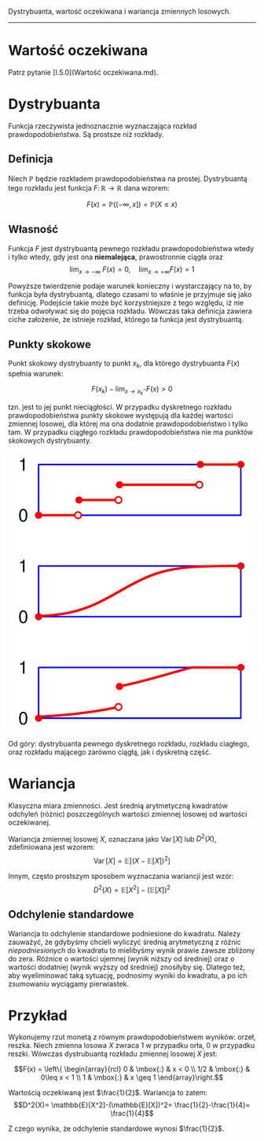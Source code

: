 Dystrybuanta, wartość oczekiwana i wariancja zmiennych losowych.

---

# Wartość oczekiwana
Patrz pytanie [I.5.0](Wartość oczekiwana.md).

# Dystrybuanta
Funkcja rzeczywista jednoznacznie wyznaczająca rozkład prawdopodobieństwa. Są prostsze niż rozkłady.
## Definicja

Niech $\mathbb{P}$ będzie rozkładem prawdopodobieństwa na prostej. Dystrybuantą tego rozkładu jest funkcja $F \colon\mathbb R \to \mathbb R$ dana wzorem:

$$F(x)=\mathbb{P}((-\infty, x]) = \mathbb{P}(X \leqslant x)$$

## Własność
Funkcja $F$ jest dystrybuantą pewnego rozkładu prawdopodobieństwa wtedy i tylko wtedy, gdy jest ona **niemalejąca**, prawostronnie ciągła oraz $$\lim_{x\to -\infty }~F(x)=0, \quad \lim_{x\to +\infty}F(x)=1$$

Powyższe twierdzenie podaje warunek konieczny i wystarczający na to, by funkcja była dystrybuantą, dlatego czasami to właśnie je przyjmuje się jako definicję. Podejście takie może być korzystniejsze z tego względu, iż nie trzeba odwoływać się do pojęcia rozkładu. Wówczas taka definicja zawiera ciche założenie, że istnieje rozkład, którego ta funkcja jest dystrybuantą.

## Punkty skokowe
Punkt skokowy dystrybuanty to punkt $x_k$, dla którego dystrybuanta $F(x)$ spełnia warunek:

$$F(x_k) - \lim_{x \rightarrow x_{k}^{-}}{F(x)} > 0$$

tzn. jest to jej punkt nieciągłości. W przypadku dyskretnego rozkładu prawdopodobieństwa punkty skokowe występują dla każdej wartości zmiennej losowej, dla której ma ona dodatnie prawdopodobieństwo i tylko tam. W przypadku ciągłego rozkładu prawdopodobieństwa nie ma punktów skokowych dystrybuanty.

![](../../resources/I.5.3-Dystrybuanta.png)

Od góry: dystrybuanta pewnego dyskretnego rozkładu, rozkładu ciagłego, oraz rozkładu mającego zarówno ciągłą, jak i dyskretną część.

# Wariancja
Klasyczna miara zmienności. Jest średnią arytmetyczną kwadratów odchyleń (różnic) poszczególnych wartości zmiennej losowej od wartości oczekiwanej.

Wariancja zmiennej losowej $X$, oznaczana jako $\operatorname{Var}[X]$ lub $D^2 (X)$, zdefiniowana jest wzorem:
$$\operatorname{Var}[X]=\mathbb{E}[(X- \mathbb{E}[X])^2]$$

Innym, często prostszym sposobem wyznaczania wariancji jest wzór:
$$D^2(X)=\mathbb{E}[X^2]-(\mathbb{E}[X])^2$$

## Odchylenie standardowe
Wariancja to odchylenie standardowe podniesione do kwadratu. Należy zauważyć, że gdybyśmy chcieli wyliczyć średnią arytmetyczną z różnic *niepodniesionych* do kwadratu to mielibyśmy wynik prawie zawsze zbliżony do zera. Różnice o wartości ujemnej (wynik niższy od średniej) oraz o wartości dodatniej (wynik wyższy od średniej) znosiłyby się. Dlatego też, aby wyeliminować taką sytuację, podnosimy wyniki do kwadratu, a po ich zsumowaniu wyciągamy pierwiastek.


# Przykład
Wykonujemy rzut monetą z równym prawdopodobieństwem wyników: orzeł, reszka. Niech zmienna losowa $X$ zwraca $1$ w przypadku orła, $0$ w przypadku reszki. Wówczas dystrubuantą rozkładu zmiennej losowej $X$ jest:

$$F(x) = \left\{ \begin{array}{rcl}
0 & \mbox{:}
& x < 0 \\ 1/2 & \mbox{:} & 0\leq x < 1 \\
1 & \mbox{:} & x \geq 1
\end{array}\right.$$

Wartością oczekiwaną jest $\frac{1}{2}$. Wariancja to zatem:
$$D^2(X)=
\mathbb{E}[X^2]-(\mathbb{E}[X])^2=
\frac{1}{2}-\frac{1}{4}=
\frac{1}{4}$$

Z czego wynika, że odchylenie standardowe wynosi $\frac{1}{2}$.
